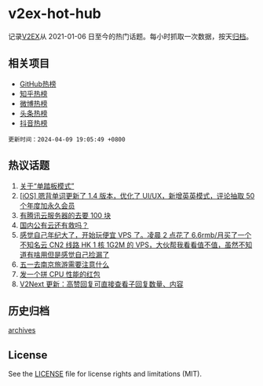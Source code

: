 # v2ex-hot-hub

 记录[V2EX](https://www.v2ex.com/)从 2021-01-06 日至今的热门话题。每小时抓取一次数据，按天[归档](archives)。
 
 ## 相关项目

- [GitHub热榜](https://github.com/lonnyzhang423/github-hot-hub)
- [知乎热榜](https://github.com/lonnyzhang423/zhihu-hot-hub)
- [微博热榜](https://github.com/lonnyzhang423/weibo-hot-hub)
- [头条热榜](https://github.com/lonnyzhang423/toutiao-hot-hub)
- [抖音热榜](https://github.com/lonnyzhang423/douyin-hot-hub)


 `更新时间：2024-04-09 19:05:49 +0800`

## 热议话题

1. [关于“单踏板模式”](https://www.v2ex.com/t/1030867)
1. [[iOS] 嗯背单词更新了 1.4 版本，优化了 UI/UX，新增英英模式，评论抽取 50 个年度加永久会员](https://www.v2ex.com/t/1030937)
1. [有腾讯云服务器的去要 100 块](https://www.v2ex.com/t/1030934)
1. [国内公有云还有救吗？](https://www.v2ex.com/t/1030870)
1. [感觉自己年纪大了，开始玩便宜 VPS 了。凌晨 2 点花了 6.6rmb/月买了一个不知名云 CN2 线路 HK 1 核 1G2M 的 VPS，大伙帮我看看值不值，虽然不知道有啥用但是感觉自己捡漏了](https://www.v2ex.com/t/1030788)
1. [五一去南京旅游需要注意什么](https://www.v2ex.com/t/1030790)
1. [发一个拼 CPU 性能的红包](https://www.v2ex.com/t/1030992)
1. [V2Next 更新：高赞回复可直接查看子回复数量、内容](https://www.v2ex.com/t/1030787)

## 历史归档

[archives](archives)

## License

See the [LICENSE](LICENSE) file for license rights and limitations (MIT).
